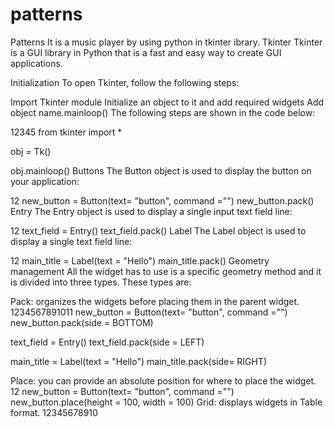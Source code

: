 # patterns
Patterns
It is a music player by using python in tkinter ibrary.
Tkinter 
Tkinter is a GUI library in Python that is a fast and easy way to create GUI applications.

Initialization
To open Tkinter, follow the following steps:

Import Tkinter module
Initialize an object to it and add required widgets
Add object name.mainloop()
The following steps are shown in the code below:

12345
from tkinter import *

obj = Tk()

obj.mainloop()
Buttons
The Button object is used to display the button on your application:

12
new_button = Button(text= "button", command ="")
new_button.pack()
Entry
The Entry object is used to display a single input text field line:

12
text_field = Entry()
text_field.pack()
Label
The Label object is used to display a single text field line:

12
main_title = Label(text = "Hello")
main_title.pack()
Geometry management
All the widget has to use is a specific geometry method and it is divided into three types. These types are:

Pack: organizes the widgets before placing them in the parent widget.
1234567891011
new_button = Button(text= "button", command ="")
new_button.pack(side = BOTTOM)


text_field = Entry()
text_field.pack(side = LEFT)


main_title = Label(text = "Hello")
main_title.pack(side= RIGHT)

Place: you can provide an absolute position for where to place the widget.
12
new_button = Button(text= "button", command ="")
new_button.place(height = 100, width = 100)
Grid: displays widgets in Table format.
12345678910


